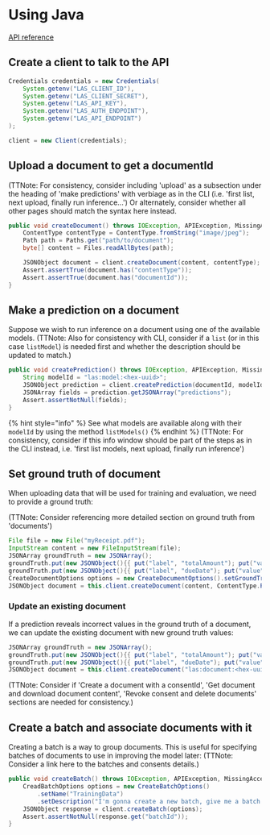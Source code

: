 # Using Java

[API reference](../../reference/java/latest.md)

## Create a client to talk to the API

```java
Credentials credentials = new Credentials(
    System.getenv("LAS_CLIENT_ID"),
    System.getenv("LAS_CLIENT_SECRET"),
    System.getenv("LAS_API_KEY"),
    System.getenv("LAS_AUTH_ENDPOINT"),
    System.getenv("LAS_API_ENDPOINT")
);

client = new Client(credentials);
```

## Upload a document to get a documentId
(TTNote: For consistency, consider including 'upload' as a subsection under the heading of 'make predictions' with verbiage as in the CLI (i.e. 'first list, next upload, finally run inference...') Or alternately, consider whether all other pages should match the syntax here instead.

```java
public void createDocument() throws IOException, APIException, MissingAccessTokenException {
    ContentType contentType = ContentType.fromString("image/jpeg");
    Path path = Paths.get("path/to/document");
    byte[] content = Files.readAllBytes(path);

    JSONObject document = client.createDocument(content, contentType);
    Assert.assertTrue(document.has("contentType"));
    Assert.assertTrue(document.has("documentId"));
}
```

## Make a prediction on a document

Suppose we wish to run inference on a document using one of the available models.
(TTNote: Also for consistency with CLI, consider if a `list` (or in this case `listModel`) is needed first and whether the description should be updated to match.)

```java
public void createPrediction() throws IOException, APIException, MissingAccessTokenException {
    String modelId = "las:model:<hex-uuid>"; 
    JSONObject prediction = client.createPrediction(documentId, modelId);
    JSONArray fields = prediction.getJSONArray("predictions");
    Assert.assertNotNull(fields);
}
```

{% hint style="info" %}
See what models are available along with their `modelId` by using the method `listModels()`
{% endhint %}
(TTNote: For consistency, consider if this info window should be part of the steps as in the CLI instead, i.e. 'first list models, next upload, finally run inference')


## Set ground truth of document

When uploading data that will be used for training and evaluation, we need to provide a ground truth:

(TTNote: Consider referencing more detailed section on ground truth from 'documents')

```java
File file = new File("myReceipt.pdf");
InputStream content = new FileInputStream(file);
JSONArray groundTruth = new JSONArray();
groundTruth.put(new JSONObject(){{ put("label", "totalAmount"); put("value", "100.00"); }});
groundTruth.put(new JSONObject(){{ put("label", "dueDate"); put("value", "2020-02-20"); }});
CreateDocumentOptions options = new CreateDocumentOptions().setGroundTruth(groundTruth);
JSONObject document = this.client.createDocument(content, ContentType.PDF, options);
```

### Update an existing document
If a prediction reveals incorrect values in the ground truth of a document, 
we can update the existing document with new ground truth values:
```java
JSONArray groundTruth = new JSONArray();
groundTruth.put(new JSONObject(){{ put("label", "totalAmount"); put("value", "199.00"); }});
groundTruth.put(new JSONObject(){{ put("label", "dueDate"); put("value", "2020-03-20"); }});
JSONObject document = this.client.createDocument("las:document:<hex-uuid>", groundTruth);
```

(TTNote: Consider if 'Create a document with a consentId', 'Get document and download document content', 'Revoke consent and delete documents' sections
are needed for consistency.)

## Create a batch and associate documents with it

Creating a batch is a way to group documents. 
This is useful for specifying batches of documents to use in improving the model later:
(TTNote: Consider a link here to the batches and consents details.)

```java
public void createBatch() throws IOException, APIException, MissingAccessTokenException {
    CreadBatchOptions options = new CreateBatchOptions()
        .setName("TrainingData")
        .setDescription("I'm gonna create a new batch, give me a batch id!");
    JSONObject response = client.createBatch(options);
    Assert.assertNotNull(response.get("batchId"));
}
```

